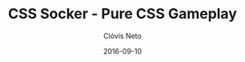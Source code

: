 ---
title: CSS Socker - Pure CSS Gameplay
template: articles/single.hbt
url: css-socker
author: Clóvis Neto
author_site_url: http://clovisdasilvaneto.github.io
date: 2016-09-10
description: Um jogo feito utilizando apenas CSS3, desde os componentes até animações
featured: /images/css-socker.png
example_url: http://clovisdasilvaneto.github.io/CsSocker/
---